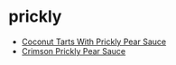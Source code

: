 # prickly

 * [Coconut Tarts With Prickly Pear Sauce](index/c/coconut-tarts-with-prickly-pear-sauce-235986.json)
 * [Crimson Prickly Pear Sauce](index/c/crimson-prickly-pear-sauce-105451.json)
